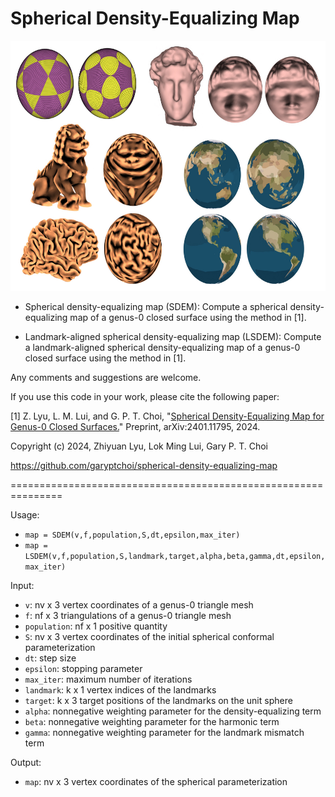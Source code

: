 # Spherical Density-Equalizing Map

<img src = "https://github.com/garyptchoi/spherical-density-equalizing-map/blob/main/cover.jpg" height="400" />

* Spherical density-equalizing map (SDEM): Compute a spherical density-equalizing map of a genus-0 closed surface using the method in [1].

* Landmark-aligned spherical density-equalizing map (LSDEM): Compute a landmark-aligned spherical density-equalizing map of a genus-0 closed surface using the method in [1].

Any comments and suggestions are welcome. 

If you use this code in your work, please cite the following paper:

[1] Z. Lyu,  L. M. Lui, and G. P. T. Choi,
    "[Spherical Density-Equalizing Map for Genus-0 Closed Surfaces.](https://arxiv.org/abs/2401.11795)"
    Preprint, arXiv:2401.11795, 2024.

Copyright (c) 2024, Zhiyuan Lyu, Lok Ming Lui, Gary P. T. Choi

https://github.com/garyptchoi/spherical-density-equalizing-map

===============================================================

Usage:
* `map = SDEM(v,f,population,S,dt,epsilon,max_iter)`
* `map = LSDEM(v,f,population,S,landmark,target,alpha,beta,gamma,dt,epsilon,max_iter)`

Input:
* `v`: nv x 3 vertex coordinates of a genus-0 triangle mesh
* `f`: nf x 3 triangulations of a genus-0 triangle mesh
* `population`: nf x 1 positive quantity
* `S`: nv x 3 vertex coordinates of the initial spherical conformal parameterization
* `dt`: step size
* `epsilon`: stopping parameter
* `max_iter`: maximum number of iterations
* `landmark`: k x 1 vertex indices of the landmarks
* `target`: k x 3 target positions of the landmarks on the unit sphere
* `alpha`: nonnegative weighting parameter for the density-equalizing term
* `beta`: nonnegative weighting parameter for the harmonic term
* `gamma`: nonnegative weighting parameter for the landmark mismatch term

Output:
* `map`: nv x 3 vertex coordinates of the spherical parameterization

